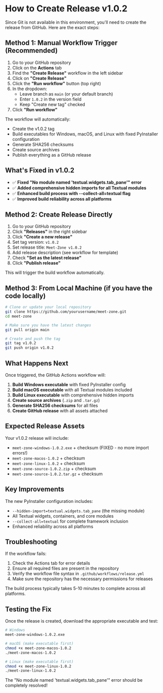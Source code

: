 # How to Create Release v1.0.2

Since Git is not available in this environment, you'll need to create the release from GitHub. Here are the exact steps:

## Method 1: Manual Workflow Trigger (Recommended)

1. Go to your GitHub repository
2. Click on the **Actions** tab
3. Find the **"Create Release"** workflow in the left sidebar
4. Click on **"Create Release"**
5. Click the **"Run workflow"** button (top right)
6. In the dropdown:
   - Leave branch as `main` (or your default branch)
   - Enter `1.0.2` in the version field
   - Keep "Create new tag" checked
7. Click **"Run workflow"**

The workflow will automatically:
- Create the v1.0.2 tag
- Build executables for Windows, macOS, and Linux with fixed PyInstaller configuration
- Generate SHA256 checksums
- Create source archives
- Publish everything as a GitHub release

## What's Fixed in v1.0.2

- ✅ **Fixed "No module named 'textual.widgets.tab_pane'" error**
- ✅ **Added comprehensive hidden imports for all Textual modules**
- ✅ **Enhanced build process with --collect-all=textual flag**
- ✅ **Improved build reliability across all platforms**

## Method 2: Create Release Directly

1. Go to your GitHub repository
2. Click **"Releases"** in the right sidebar
3. Click **"Create a new release"**
4. Set tag version: `v1.0.2`
5. Set release title: `Meet-Zone v1.0.2`
6. Add release description (see workflow for template)
7. Check **"Set as the latest release"**
8. Click **"Publish release"**

This will trigger the build workflow automatically.

## Method 3: From Local Machine (if you have the code locally)

```bash
# Clone or update your local repository
git clone https://github.com/yourusername/meet-zone.git
cd meet-zone

# Make sure you have the latest changes
git pull origin main

# Create and push the tag
git tag v1.0.2
git push origin v1.0.2
```

## What Happens Next

Once triggered, the GitHub Actions workflow will:

1. **Build Windows executable** with fixed PyInstaller config
2. **Build macOS executable** with all Textual modules included
3. **Build Linux executable** with comprehensive hidden imports
4. **Create source archives** (`.zip` and `.tar.gz`)
5. **Generate SHA256 checksums** for all files
6. **Create GitHub release** with all assets attached

## Expected Release Assets

Your v1.0.2 release will include:
- `meet-zone-windows-1.0.2.exe` + checksum (FIXED - no more import errors!)
- `meet-zone-macos-1.0.2` + checksum  
- `meet-zone-linux-1.0.2` + checksum
- `meet-zone-source-1.0.2.zip` + checksum
- `meet-zone-source-1.0.2.tar.gz` + checksum

## Key Improvements

The new PyInstaller configuration includes:
- `--hidden-import=textual.widgets.tab_pane` (the missing module)
- All Textual widgets, containers, and core modules
- `--collect-all=textual` for complete framework inclusion
- Enhanced reliability across all platforms

## Troubleshooting

If the workflow fails:
1. Check the Actions tab for error details
2. Ensure all required files are present in the repository
3. Verify the workflow file syntax in `.github/workflows/release.yml`
4. Make sure the repository has the necessary permissions for releases

The build process typically takes 5-10 minutes to complete across all platforms.

## Testing the Fix

Once the release is created, download the appropriate executable and test:

```bash
# Windows
meet-zone-windows-1.0.2.exe

# macOS (make executable first)
chmod +x meet-zone-macos-1.0.2
./meet-zone-macos-1.0.2

# Linux (make executable first)
chmod +x meet-zone-linux-1.0.2
./meet-zone-linux-1.0.2
```

The "No module named 'textual.widgets.tab_pane'" error should be completely resolved!
